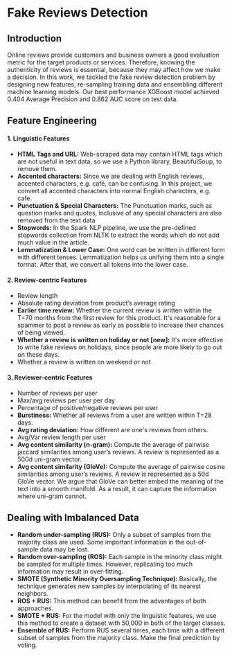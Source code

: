 # Fake Reviews Detection

## Introduction

Online reviews provide customers and business owners a good evaluation metric for the target products or services. Therefore, knowing the authenticity of reviews is essential, because they may affect how we make a decision. In this work, we tackled the fake review detection problem by designing new features, re-sampling training data and ensembling different machine learning models. Our best performance XGBoost model achieved 0.404 Average Precision and 0.862 AUC score on test data.

## Feature Engineering

#### 1. Linguistic Features

- **HTML Tags and URL:** Web-scraped data may contain HTML tags which are not useful in text data, so we use a Python library, BeautifulSoup, to remove them.
- **Accented characters:** Since we are dealing with English reviews, accented characters, e.g. café, can be confusing. In this project, we convert all accented characters into normal English characters, e.g. cafe.
- **Punctuation \& Special Characters:** The Punctuation marks, such as question marks and quotes, inclusive of any special characters are also removed from the text data
- **Stopwords:** In the Spark NLP pipeline, we use the pre-defined stopwords collection from NLTK to extract the words which do not add much value in the article.
- **Lemmatization \& Lower Case:** One word can be written in different form with different tenses. Lemmatization helps us unifying them into a single format. After that, we convert all tokens into the lower case.


#### 2. Review-centric Features
- Review length
- Absolute rating deviation from product’s average rating
- **Earlier time review:** Whether the current review is written within the T=70 months from the first review for this product. It's reasonable for a spammer to post a review as early as possible to increase their chances of being viewed.
- **Whether a review is written on holiday or not [new]:** It's more effective to write fake reviews on holidays, since people are more likely to go out on these days.
- Whether a review is written on weekend or not

#### 3. Reviewer-centric Features

- Number of reviews per user
- Max/avg reviews per user per day
- Percentage of positive/negative reviews per user
- **Burstiness:** Whether all reviews from a user are written within T=28 days.
- **Avg rating deviation:** How different are one's reviews from others.
- Avg/Var review length per user
- **Avg content similarity (n-gram):** Compute the average of pairwise jaccard similarities among user’s reviews. A review is represented as a 500d uni-gram vector.
- **Avg content similarity (GloVe):** Compute the average of pairwise cosine similarities among user’s reviews. A review is represented as a 50d GloVe vector. We argue that GloVe can better embed the meaning of the text into a smooth manifold. As a result, it can capture the information where uni-gram cannot.

    
## Dealing with Imbalanced Data

- **Random under-sampling (RUS):** Only a subset of samples from the majority class are used. Some important information in the out-of-sample data may be lost.
- **Random over-sampling (ROS):** Each sample in the minority class might be sampled for multiple times. However, replicating too much information may result in over-fitting.
- **SMOTE (Synthetic Minority Oversampling Technique):** Basically, the technique generates new samples by interpolating of its nearest neighbors.
- **ROS + RUS:** This method can benefit from the advantages of both approaches.
- **SMOTE + RUS:** For the model with only the linguistic features, we use this method to create a dataset with 50,000 in both of the target classes.
- **Ensemble of RUS:** Perform RUS several times, each time with a different subset of samples from the majority class. Make the final prediction by voting.

